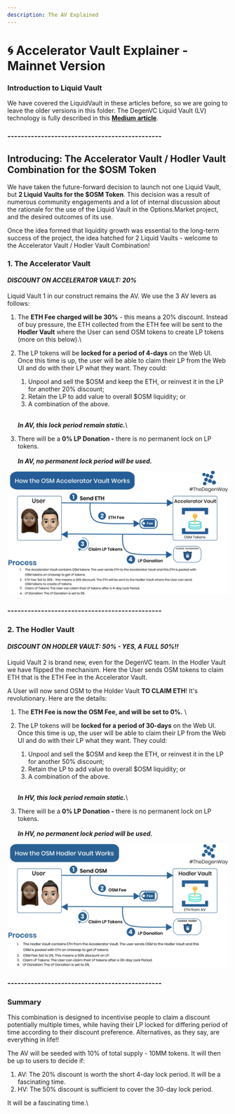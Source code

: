 ```yaml
---
description: The AV Explained
---
```


# 🌀 Accelerator Vault Explainer - Mainnet Version

### Introduction to Liquid Vault

We have covered the LiquidVault in these articles before, so we are going to leave the older versions in this folder. The DegenVC Liquid Vault (LV) technology is fully described in this [**Medium article**](https://medium.com/degen-vc/liquid-vault-248779b58cfe).

### ----------------------------------------------

## Introducing: The Accelerator Vault / Hodler Vault Combination for the $OSM Token &#x20;

We have taken the future-forward decision to launch not one Liquid Vault, but **2 Liquid Vaults for the $OSM Token**. This decision was a result of numerous community engagements and a lot of internal discussion about the rationale for the use of the Liquid Vault in the Options.Market project, and the desired outcomes of its use.

Once the idea formed that liquidity growth was essential to the long-term success of the project, the idea hatched for 2 Liquid Vaults - welcome to the Accelerator Vault / Hodler Vault Combination!

### 1. The Accelerator Vault

#### _**DISCOUNT ON ACCELERATOR VAULT: 20%**_

Liquid Vault 1 in our construct remains the AV. We use the 3 AV levers as follows:

1. The **ETH Fee charged will be 30%** - this means a 20% discount. Instead of buy pressure, the ETH collected from the ETH fee will be sent to the **Hodler Vault** where the User can send OSM tokens to create LP tokens (more on this below).\

2.  The LP tokens will be **locked for a period of 4-days** on the Web UI. Once this time is up, the user will be able to claim their LP from the Web UI and do with their LP what they want. They could:

    1. Unpool and sell the $OSM and keep the ETH, or reinvest it in the LP for another 20% discount;
    2. Retain the LP to add value to overall $OSM liquidity; or
    3. A combination of the above.&#x20;

    \
    _**In AV, this lock period remain static.**_\

3.  There will be a **0% LP Donation -** there is no permanent lock on LP tokens.\
    \
    _**In AV, no permanent lock period will be used.**_



![](../../.gitbook/assets/screenshot-2021-03-17-at-17.37.25.png)

### ----------------------------------------------

### 2. The Hodler Vault

#### _**DISCOUNT ON HODLER VAULT: 50% - YES, A FULL 50%!!**_

Liquid Vault 2 is brand new, even for the DegenVC team. In the Hodler Vault we have flipped the mechanism. Here the User sends OSM tokens to claim ETH that is the ETH Fee in the Accelerator Vault.&#x20;

A User will now send OSM to the Holder Vault **TO CLAIM ETH**! It's revolutionary. Here are the details:

1. The **ETH Fee is now the OSM Fee, and will be set to 0%.** \

2.  The LP tokens will be **locked for a period of 30-days** on the Web UI. Once this time is up, the user will be able to claim their LP from the Web UI and do with their LP what they want. They could:

    1. Unpool and sell the $OSM and keep the ETH, or reinvest it in the LP for another 50% discount;
    2. Retain the LP to add value to overall $OSM liquidity; or
    3. A combination of the above.&#x20;

    \
    _**In HV, this lock period remain static.**_\

3.  There will be a **0% LP Donation -** there is no permanent lock on LP tokens.\
    \
    _**In HV, no permanent lock period will be used.**_



![](../../.gitbook/assets/screenshot-2021-03-17-at-17.37.05.png)

### ----------------------------------------------

### Summary

This combination is designed to incentivise people to claim a discount potentially multiple times, while having their LP locked for differing period of time according to their discount preference. Alternatives, as they say, are everything in life!!

The AV will be seeded with 10% of total supply - 10MM tokens. It will then be up to users to decide if:

1. AV: The 20% discount is worth the short 4-day lock period. It will be a fascinating time.
2. HV: The 50% discount is sufficient to cover the 30-day lock period.&#x20;

It will be a fascinating time.\
